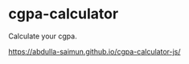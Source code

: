 # cgpa-calculator

Calculate your cgpa.

<a href="https://abdulla-saimun.github.io/cgpa-calculator-js/" target="_blank">https://abdulla-saimun.github.io/cgpa-calculator-js/ <a/>
